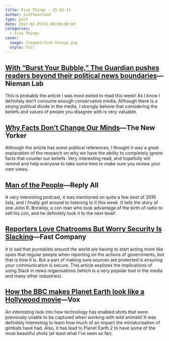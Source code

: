 ```yaml
---
title: Five Things – 25-02-17
author: scottmacleod
type: post
date: 2017-02-25T01:00:00+00:00
categories:
  - Five Things
cover:
  image: /images/five-things.png
  style: full
---
```

## [With “Burst Your Bubble,” The Guardian pushes readers beyond their political news boundaries][1]—Nieman Lab

This is probably the article I was most exited to read this week! As I know I definitely don’t consume enough conservative media. Although there is a strong political divide in the media, I strongly believe that considering the beliefs and values of people you disagree with is very valuable.

## [Why Facts Don’t Change Our Minds][2]—The New Yorker

Although the article has some political references, I thought it was a great explanation of the research on why we have the ability to completely ignore facts that counter our beliefs. Very interesting read, and hopefully will remind and help everyone to take some time to make sure you review your own views.

## [Man of the People][3]—Reply All

A very interesting podcast, it was mentioned on quite a few best of 2016 lists, and I finally got around to listening to it this week. It tells the story of one John R. Brinkley, a con man who took advantage of the birth of radio to sell his con, and he definitely took it to the next level!

## [Reporters Love Chatrooms But Worry Security Is Slacking][4]—Fast Company

It is sad that journalists around the world are having to start acting more like spies that regular people when reporting on the actions of governments, but that is how it is. But a part of making sure sources are protected is ensuring your communication is secure. This article explores the implications of using Slack in news organisations (which is a very popular tool in the media and many other industries).

## [How the BBC makes Planet Earth look like a Hollywood movie][5]—Vox

An interesting look into how technology has enabled shots that were previously unable to be captured when working with wild animals! It was definitely interesting to learn how much of an impact the miniaturisation of gimbals have had. Also, it has lead to Planet Earth 2 to have some of the most beautiful shots (at least what I’ve seen so far).

 [1]: http://www.niemanlab.org/2017/02/with-burst-your-bubble-the-guardian-pushes-readers-beyond-their-political-news-boundaries/
 [2]: http://www.newyorker.com/magazine/2017/02/27/why-facts-dont-change-our-minds
 [3]: https://gimletmedia.com/episode/86-man-of-the-people/
 [4]: https://www.fastcompany.com/3067990/slack-chats-journalism-privacy
 [5]: https://www.youtube.com/watch?v=qAOKOJhzYXk
